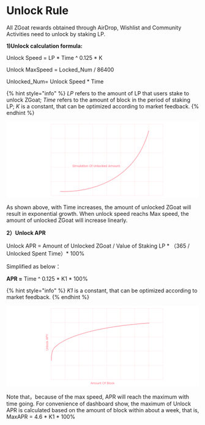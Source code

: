 # Unlock Rule

All ZGoat rewards obtained through AirDrop, Wishlist and Community Activities need to unlock by staking LP.

**1\)Unlock calculation formula:**

Unlock Speed = LP \* Time ^ 0.125 \*  K

Unlock MaxSpeed = Locked\_Num / 86400

Unlocked\_Num= Unlock Speed \* Time

{% hint style="info" %}
_LP_ refers to the amount of LP that users stake to unlock ZGoat; _Time_ refers to the amount of block in the period of staking LP; _K_ is a constant, that can be optimized according to market feedback.
{% endhint %}

![Unlocked\_Num Simulation](../.gitbook/assets/unlocked_num-simulation.png)

As shown above, with Time increases, the amount of unlocked ZGoat will result in exponential growth. When unlock speed reachs Max speed, the amount of unlocked ZGoat will increase linearly.



**2）Unlock APR**

Unlock APR = Amount of Unlocked ZGoat / Value of Staking LP  \* （365 / Unlocked Spent Time）\* 100%

Simplified as below：

**APR =** Time ^ 0.125 \*  K1 \* 100%

{% hint style="info" %}
_K1_ is a constant, that can be optimized according to market feedback.
{% endhint %}

![](../.gitbook/assets/simulation-of-unlock-apy.png)

Note that，because of the max speed, APR will reach the maximum with time going. For convenience of dashboard show, the maximum of Unlock APR is calculated based on the amount of block within about a week, that is, MaxAPR = 4.6 \* K1 \* 100%



